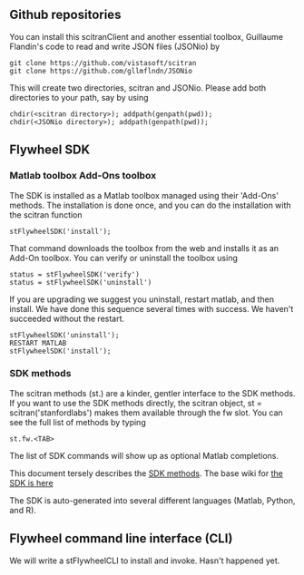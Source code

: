 ## Github repositories
You can install this scitranClient and another essential toolbox, Guillaume Flandin's code to read and write JSON files (JSONio) by 

    git clone https://github.com/vistasoft/scitran
    git clone https://github.com/gllmflndn/JSONio
    
This will create two directories, scitran and JSONio.  Please add both directories to your path, say by using

    chdir(<scitran directory>); addpath(genpath(pwd));
    chdir(<JSONio directory>); addpath(genpath(pwd));

## Flywheel SDK

### Matlab toolbox Add-Ons toolbox

The SDK is installed as a Matlab toolbox managed using their 'Add-Ons' methods. The installation is done once, and you can do the installation with the scitran function

    stFlywheelSDK('install');

That command downloads the toolbox from the web and installs it as an Add-On toolbox. You can verify or uninstall the toolbox using

    status = stFlywheelSDK('verify')
    status = stFlywheelSDK('uninstall')

If you are upgrading we suggest you uninstall, restart matlab, and then install.  We have done this sequence several times with success.  We haven't succeeded without the restart.

    stFlywheelSDK('uninstall');
    RESTART MATLAB
    stFlywheelSDK('install');

### SDK methods
The scitran methods (st.<TAB>) are a kinder, gentler interface to the SDK methods. If you want to use the SDK methods directly, the scitran object, st = scitran('stanfordlabs') makes them available through the fw slot. You can see the full list of methods by typing 

    st.fw.<TAB>

The list of SDK commands will show up as optional Matlab completions. 

This document tersely describes the [SDK methods](https://flywheel-io.github.io/core/branches/master/matlab/flywheel.api.html). The base wiki for [the SDK is here](https://flywheel-io.github.io/core/) 

The SDK is auto-generated into several different languages (Matlab, Python, and R).

## Flywheel command line interface (CLI)

We will write a stFlywheelCLI to install and invoke.  Hasn't happened yet.


